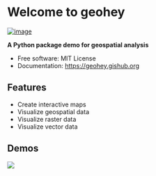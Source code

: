 # Welcome to geohey

[![image](https://img.shields.io/pypi/v/geohey.svg)](https://pypi.python.org/pypi/geohey)

**A Python package demo for geospatial analysis**

-   Free software: MIT License
-   Documentation: <https://geohey.gishub.org>

## Features

-   Create interactive maps
-   Visualize geospatial data
-   Visualize raster data
-   Visualize vector data

## Demos

![](https://wetlands.io/file/images/youtube.png)
